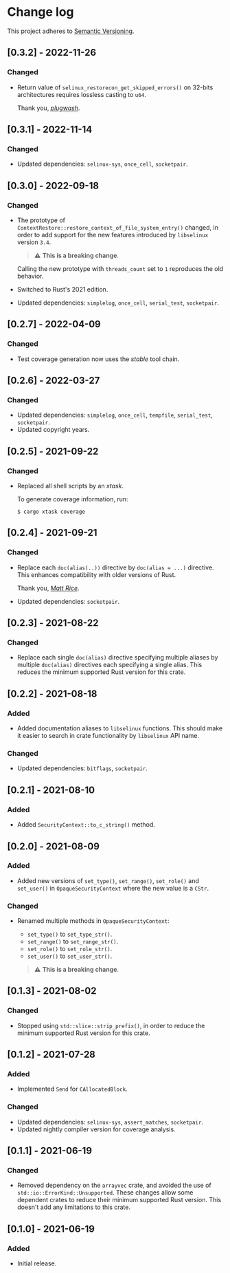 # Change log

This project adheres to [Semantic Versioning](https://semver.org/spec/v2.0.0.html).

## [0.3.2] - 2022-11-26

### Changed

- Return value of `selinux_restorecon_get_skipped_errors()` on 32-bits architectures requires
  lossless casting to `u64`.

  Thank you, [*plugwash*](https://github.com/plugwash).

## [0.3.1] - 2022-11-14

### Changed

- Updated dependencies: `selinux-sys`, `once_cell`, `socketpair`.

## [0.3.0] - 2022-09-18

### Changed

- The prototype of `ContextRestore::restore_context_of_file_system_entry()` changed, in order to
  add support for the new features introduced by `libselinux` version `3.4`.

  > ⚠️ **This is a breaking change**.

  Calling the new prototype with `threads_count` set to `1` reproduces the old behavior.

- Switched to Rust's 2021 edition.
- Updated dependencies: `simplelog`, `once_cell`, `serial_test`, `socketpair`.

## [0.2.7] - 2022-04-09

### Changed

- Test coverage generation now uses the *stable* tool chain.

## [0.2.6] - 2022-03-27

### Changed

- Updated dependencies: `simplelog`, `once_cell`, `tempfile`, `serial_test`, `socketpair`.
- Updated copyright years.

## [0.2.5] - 2021-09-22

### Changed

- Replaced all shell scripts by an *xtask*.
  
  To generate coverage information, run:
  ```
  $ cargo xtask coverage
  ```

## [0.2.4] - 2021-09-21

### Changed

- Replace each `doc(alias(..))` directive by `doc(alias = ...)` directive.
  This enhances compatibility with older versions of Rust.

  Thank you, [*Matt Rice*](https://github.com/ratmice).

- Updated dependencies: `socketpair`.

## [0.2.3] - 2021-08-22

### Changed

- Replace each single `doc(alias)` directive specifying multiple aliases by
  multiple `doc(alias)` directives each specifying a single alias.
  This reduces the minimum supported Rust version for this crate.

## [0.2.2] - 2021-08-18

### Added

- Added documentation aliases to `libselinux` functions.
  This should make it easier to search in crate functionality by `libselinux` API name.

### Changed

- Updated dependencies: `bitflags`, `socketpair`.

## [0.2.1] - 2021-08-10

### Added

- Added `SecurityContext::to_c_string()` method.

## [0.2.0] - 2021-08-09

### Added

- Added new versions of `set_type()`, `set_range()`, `set_role()` and `set_user()`
  in `OpaqueSecurityContext` where the new value is a `CStr`.

### Changed

- Renamed multiple methods in `OpaqueSecurityContext`:
  - `set_type()` to `set_type_str()`.
  - `set_range()` to `set_range_str()`.
  - `set_role()` to `set_role_str()`.
  - `set_user()` to `set_user_str()`.

  > ⚠️ **This is a breaking change**.

## [0.1.3] - 2021-08-02

### Changed

- Stopped using `std::slice::strip_prefix()`, in order to reduce the minimum
  supported Rust version for this crate.

## [0.1.2] - 2021-07-28

### Added

- Implemented `Send` for `CAllocatedBlock`.

### Changed

- Updated dependencies: `selinux-sys`, `assert_matches`, `socketpair`.
- Updated nightly compiler version for coverage analysis.

## [0.1.1] - 2021-06-19

### Changed

- Removed dependency on the `arrayvec` crate, and avoided the use
  of `std::io::ErrorKind::Unsupported`.
  These changes allow some dependent crates to reduce their minimum supported
  Rust version.
  This doesn't add any limitations to this crate.

## [0.1.0] - 2021-06-19

### Added

- Initial release.

